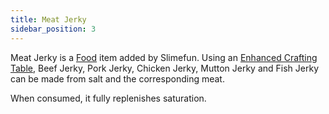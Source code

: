 ```yaml
---
title: Meat Jerky
sidebar_position: 3
---
```


Meat Jerky is a [Food](/docs/Slimefun/Food) item added by Slimefun. Using an [Enhanced Crafting Table](Enhanced-Crafting-Table), Beef Jerky, Pork Jerky, Chicken Jerky, Mutton Jerky and Fish Jerky can be made from salt and the corresponding meat.

When consumed, it fully replenishes saturation.
